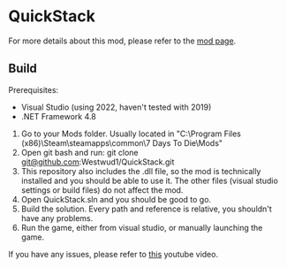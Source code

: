 # QuickStack

For more details about this mod, please refer to the [mod page](https://www.nexusmods.com/7daystodie/mods/1357).

## Build

Prerequisites:
- Visual Studio (using 2022, haven't tested with 2019)
- .NET Framework 4.8

1. Go to your Mods folder. Usually located in "C:\Program Files (x86)\Steam\steamapps\common\7 Days To Die\Mods"
2. Open git bash and run: git clone git@github.com:Westwud1/QuickStack.git
3. This repository also includes the .dll file, so the mod is technically installed and you should be able to use it. The other files (visual studio settings or build files) do not affect the mod.
4. Open QuickStack.sln and you should be good to go.
5. Build the solution. Every path and reference is relative, you shouldn't have any problems.
6. Run the game, either from visual studio, or manually launching the game.

If you have any issues, please refer to [this](https://www.youtube.com/watch?v=n463fVZ26tY&list=PLJeCuPbkcF5RhAOkX7ghThq7hIfZ5Ypgj&index=3&ab_channel=SphereII) youtube video.
